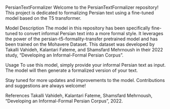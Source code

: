 PersianTextFormalizer
Welcome to the PersianTextFormalizer repository! This project is dedicated to formalizing Persian text using a fine-tuned model based on the T5 transformer.

Model Description
The model in this repository has been specifically fine-tuned to convert informal Persian text into a more formal style. It leverages the power of the persian-t5-formality-transfer pretrained model and has been trained on the Mohavere Dataset. This dataset was developed by Takalli Vahideh, Kalantari Fateme, and Shamsfard Mehrnoush in their 2022 study, “Developing an Informal-Formal Persian Corpus”.

Usage
To use this model, simply provide your informal Persian text as input. The model will then generate a formalized version of your text.

Stay tuned for more updates and improvements to the model. Contributions and suggestions are always welcome!

References
Takalli Vahideh, Kalantari Fateme, Shamsfard Mehrnoush, “Developing an Informal-Formal Persian Corpus”, 2022.